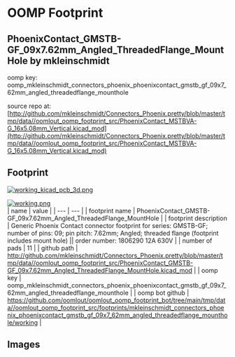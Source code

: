 # OOMP Footprint  
## PhoenixContact_GMSTB-GF_09x7.62mm_Angled_ThreadedFlange_MountHole  by mkleinschmidt  
  
oomp key: oomp_mkleinschmidt_connectors_phoenix_phoenixcontact_gmstb_gf_09x7_62mm_angled_threadedflange_mounthole  
  
source repo at: [http://github.com/mkleinschmidt/Connectors_Phoenix.pretty/blob/master/tmp/data//oomlout_oomp_footprint_src/PhoenixContact_MSTBVA-G_16x5.08mm_Vertical.kicad_mod](http://github.com/mkleinschmidt/Connectors_Phoenix.pretty/blob/master/tmp/data//oomlout_oomp_footprint_src/PhoenixContact_MSTBVA-G_16x5.08mm_Vertical.kicad_mod)  
## Footprint  
  
[![working_kicad_pcb_3d.png](working_kicad_pcb_3d_600.png)](working_kicad_pcb_3d.png)  
  
[![working.png](working_600.png)](working.png)  
| name | value | 
| --- | --- | 
| footprint name | PhoenixContact_GMSTB-GF_09x7.62mm_Angled_ThreadedFlange_MountHole | 
| footprint description | Generic Phoenix Contact connector footprint for series: GMSTB-GF; number of pins: 09; pin pitch: 7.62mm; Angled; threaded flange (footprint includes mount hole) || order number: 1806290 12A 630V | 
| number of pads | 11 | 
| github path | http://github.com/mkleinschmidt/Connectors_Phoenix.pretty/blob/master/tmp/data//oomlout_oomp_footprint_src/PhoenixContact_GMSTB-GF_09x7.62mm_Angled_ThreadedFlange_MountHole.kicad_mod | 
| oomp key | oomp_mkleinschmidt_connectors_phoenix_phoenixcontact_gmstb_gf_09x7_62mm_angled_threadedflange_mounthole | 
| oomp bot github | https://github.com/oomlout/oomlout_oomp_footprint_bot/tree/main/tmp/data//oomlout_oomp_footprint_src/footprints/mkleinschmidt_connectors_phoenix_phoenixcontact_gmstb_gf_09x7_62mm_angled_threadedflange_mounthole/working | 
## Images  
